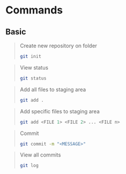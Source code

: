 # Commands

## Basic

> Create new repository on folder<br>
>```bash
>git init
>```

> View status<br>
>```bash
>git status
>```

> Add all files to staging area<br>
>```bash
>git add .
>```

> Add specific files to staging area<br>
>```bash
>git add <FILE 1> <FILE 2> ... <FILE n>
>```

> Commit<br>
>```bash
>git commit -m "<MESSAGE>"
>```

> View all commits<br>
>```bash
>git log
>```